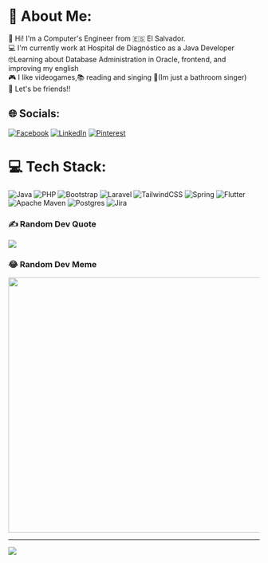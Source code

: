 # 💫 About Me:
:wave: Hi! I'm a Computer's Engineer from :es: El Salvador.<br>:computer: I'm currently work at Hospital de Diagnóstico as a Java Developer<br>:nerd_face:Learning about Database Administration in Oracle, frontend, and improving my english <br>:video_game: I like videogames,:books: reading and singing :microphone:(Im just a bathroom singer)<br>
🤝 Let's be friends!!


## 🌐 Socials:
[![Facebook](https://img.shields.io/badge/Facebook-%231877F2.svg?logo=Facebook&logoColor=white)](https://facebook.com/aryamn) [![LinkedIn](https://img.shields.io/badge/LinkedIn-%230077B5.svg?logo=linkedin&logoColor=white)](https://linkedin.com/in/mayrazavalanajarro) [![Pinterest](https://img.shields.io/badge/Pinterest-%23E60023.svg?logo=Pinterest&logoColor=white)](https://pinterest.com/aryam1077) 

# 💻 Tech Stack:
![Java](https://img.shields.io/badge/java-%23ED8B00.svg?style=for-the-badge&logo=java&logoColor=white) ![PHP](https://img.shields.io/badge/php-%23777BB4.svg?style=for-the-badge&logo=php&logoColor=white) ![Bootstrap](https://img.shields.io/badge/bootstrap-%23563D7C.svg?style=for-the-badge&logo=bootstrap&logoColor=white) ![Laravel](https://img.shields.io/badge/laravel-%23FF2D20.svg?style=for-the-badge&logo=laravel&logoColor=white) ![TailwindCSS](https://img.shields.io/badge/tailwindcss-%2338B2AC.svg?style=for-the-badge&logo=tailwind-css&logoColor=white) ![Spring](https://img.shields.io/badge/spring-%236DB33F.svg?style=for-the-badge&logo=spring&logoColor=white) ![Flutter](https://img.shields.io/badge/Flutter-%2302569B.svg?style=for-the-badge&logo=Flutter&logoColor=white) ![Apache Maven](https://img.shields.io/badge/Apache%20Maven-C71A36?style=for-the-badge&logo=Apache%20Maven&logoColor=white) ![Postgres](https://img.shields.io/badge/postgres-%23316192.svg?style=for-the-badge&logo=postgresql&logoColor=white) ![Jira](https://img.shields.io/badge/jira-%230A0FFF.svg?style=for-the-badge&logo=jira&logoColor=white)

### ✍️ Random Dev Quote
![](https://quotes-github-readme.vercel.app/api?type=horizontal&theme=tokyonight)

### 😂 Random Dev Meme
<img src="https://random-memer.herokuapp.com/" width="512px"/>

---
[![](https://visitcount.itsvg.in/api?id=Aryamelly&icon=0&color=0)](https://visitcount.itsvg.in)

<!-- Proudly created with GPRM ( https://gprm.itsvg.in ) -->
